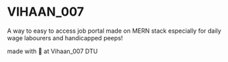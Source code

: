 # VIHAAN_007

A way to easy to access job portal made on MERN stack especially for daily wage labourers and handicapped peeps!

made with 🤍 at Vihaan_007 DTU
